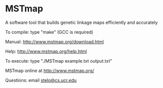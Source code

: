 # MSTmap
A software tool that builds genetic linkage maps efficiently and accurately

To compile: type "make" (GCC is required)

Manual: http://www.mstmap.org/download.html

Help: http://www.mstmap.org/help.html

To execute: type "./MSTmap example.txt output.txt"

MSTmap online at http://www.mstmap.org/

Questions: email stelo@cs.ucr.edu
